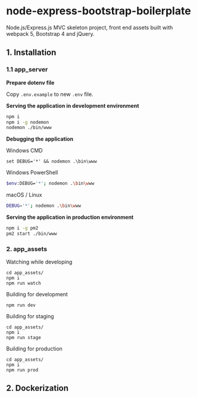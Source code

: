 # node-express-bootstrap-boilerplate

Node.js/Express.js MVC skeleton project, front end assets built with webpack 5, Bootstrap 4 and jQuery.

## 1. Installation

### 1.1 app_server

**Prepare dotenv file**

Copy `.env.example` to new `.env` file.

**Serving the application in development environment**

```sh
npm i
npm i -g nodemon
nodemon ./bin/www
```

**Debugging the application**

Windows CMD

```
set DEBUG='*' && nodemon .\bin\www
```

Windows PowerShell

```sh
$env:DEBUG='*'; nodemon .\bin\www
```

macOS / Linux

```sh
DEBUG='*'; nodemon .\bin\www
```

**Serving the application in production environment**

```sh
npm i -g pm2
pm2 start ./bin/www
```

### 2. app_assets

Watching while developing

```
cd app_assets/
npm i
npm run watch
```

Building for development

```
npm run dev
```

Building for staging

```
cd app_assets/
npm i
npm run stage
```

Building for production

```
cd app_assets/
npm i
npm run prod
```

## 2. Dockerization

